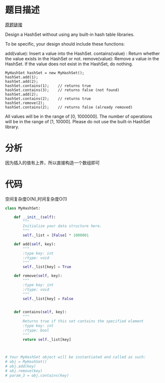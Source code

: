 
# 题目描述
[原题链接](https://leetcode.com/problems/design-hashset/)

Design a HashSet without using any built-in hash table libraries.

To be specific, your design should include these functions:

add(value): Insert a value into the HashSet. 
contains(value) : Return whether the value exists in the HashSet or not.
remove(value): Remove a value in the HashSet. If the value does not exist in the HashSet, do nothing.

```
MyHashSet hashSet = new MyHashSet();
hashSet.add(1);         
hashSet.add(2);         
hashSet.contains(1);    // returns true
hashSet.contains(3);    // returns false (not found)
hashSet.add(2);          
hashSet.contains(2);    // returns true
hashSet.remove(2);          
hashSet.contains(2);    // returns false (already removed)
```

All values will be in the range of [0, 1000000].
The number of operations will be in the range of [1, 10000].
Please do not use the built-in HashSet library.


<!--more-->

# 分析
因为插入的值有上界，所以直接构造一个数组即可

# 代码
空间复杂度O(N),时间复杂度O(1)
```Python
class MyHashSet:

    def __init__(self):
        """
        Initialize your data structure here.
        """
        self._list = [False] * 1000001

    def add(self, key):
        """
        :type key: int
        :rtype: void
        """
        self._list[key] = True

    def remove(self, key):
        """
        :type key: int
        :rtype: void
        """
        self._list[key] = False
        

    def contains(self, key):
        """
        Returns true if this set contains the specified element
        :type key: int
        :rtype: bool
        """
        return self._list[key]
        


# Your MyHashSet object will be instantiated and called as such:
# obj = MyHashSet()
# obj.add(key)
# obj.remove(key)
# param_3 = obj.contains(key)
```
            